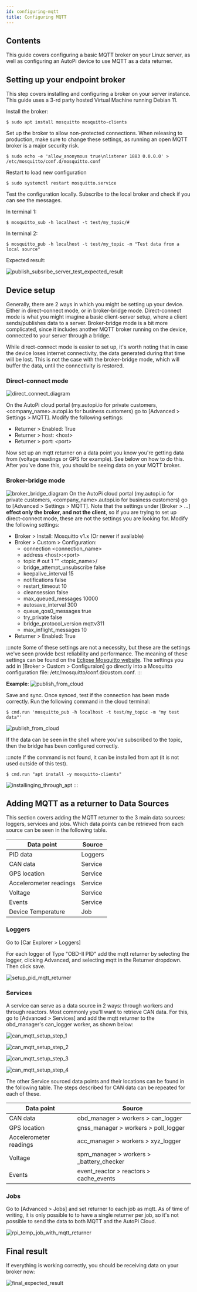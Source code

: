 ```yaml
---
id: configuring-mqtt
title: Configuring MQTT
---
```


## Contents
This guide covers configuring a basic MQTT broker on your Linux server, as well as configuring an AutoPi device to use MQTT as a data returner. 

## Setting up your endpoint broker
This step covers installing and configuring a broker on your server instance. This guide uses a 3-rd party hosted Virtual Machine running Debian 11.

Install the broker:
    
    $ sudo apt install mosquitto mosquitto-clients

Set up the broker to allow non-protected connections. When releasing to production, make sure to change these settings, as running an open MQTT broker is a major security risk.
    
    $ sudo echo -e 'allow_anonymous true\nlistener 1883 0.0.0.0' > /etc/mosquitto/conf.d/mosquitto.conf

Restart to load new configuration
    
    $ sudo systemctl restart mosquitto.service

Test the configuration locally. Subscribe to the local broker and check if you can see the messages.

In terminal 1:

    $ mosquitto_sub -h localhost -t test/my_topic/#

In terminal 2:

    $ mosquitto_pub -h localhost -t test/my_topic -m "Test data from a local source"

Expected result:

![publish_subsribe_server_test_expected_result](/img/guides/configuring_MQTT/pub_sub_server_test.png)

## Device setup

Generally, there are 2 ways in which you might be setting up your device. Either in direct-connect mode, or in broker-bridge mode. Direct-connect mode is what you might imagine a basic client-server setup, where a client sends/publishes data to a server. Broker-bridge mode is a bit more complicated, since it includes another MQTT broker running on the device, connected to your server through a bridge.

While direct-connect mode is easier to set up, it's worth noting that in case the device loses internet connectivity, the data generated during that time will be lost. This is not the case with the broker-bridge mode, which will buffer the data, until the connectivity is restored.


### Direct-connect mode
![direct_connect_diagram](/img/guides/configuring_MQTT/direct-connect_diagram.png)

On the AutoPi cloud portal (my.autopi.io for private customers, <company_name>.autopi.io for business customers) go to [Advanced > Settings > MQTT]. Modify the following settings:

- Returner > Enabled: True
- Returner > host: <host\>
- Returner > port: <port\>

Now set up an mqtt returner on a data point you know you're getting data from (voltage readings or GPS for example). See below on how to do this. After you've done this, you should be seeing data on your MQTT broker. 

### Broker-bridge mode
![broker_bridge_diagram](/img/guides/configuring_MQTT/broker-bridge_diagram.png)
On the AutoPi cloud portal (my.autopi.io for private customers, <company_name>.autopi.io for business customers) go to [Advanced > Settings > MQTT]. Note that the settings under [Broker > ...] **effect only the broker, and not the client**, so if you are trying to set up direct-connect mode, these are not the settings you are looking for. Modify the following settings:

- Broker > Install: Mosquitto v1.x  (Or newer if available)
- Broker > Custom > Configuration:
    - connection <connection_name>
    - address <host\>:<port\>
    - topic # out 1 "" <topic_name\>/
    - bridge_attempt_unsubscribe false
    - keepalive_interval 15
    - notifications false
    - restart_timeout 10
    - cleansession false
    - max_queued_messages 10000
    - autosave_interval 300
    - queue_qos0_messages true
    - try_private false
    - bridge_protocol_version mqttv311
    - max_inflight_messages 10
- Returner > Enabled: True

:::note
Some of these settings are not a necessity, but these are the settings we've seen provide best reliability and performance. The meaning of these settings can be found on the [Eclipse Mosquitto website](https://mosquitto.org/man/mosquitto-conf-5.html). The settings you add in [Broker > Custom > Configuraion] go directly into a Mosquitto configuration file: /etc/mosquitto/conf.d/custom.conf.
:::

**Example**:
![publish_from_cloud](/img/guides/configuring_MQTT/mqtt_settings_example.png)

Save and sync. Once synced, test if the connection has been made correctly. Run the following command in the cloud terminal:

    $ cmd.run 'mosquitto_pub -h localhost -t test/my_topic -m "my test data"' 


![publish_from_cloud](/img/guides/configuring_MQTT/pub_from_cloud.png)

If the data can be seen in the shell where you've subscribed to the topic, then the bridge has been configured correctly.

:::note
If the command is not found, it can be installed from apt (it is not used outside of this test).

    $ cmd.run "apt install -y mosquitto-clients"

![installinging_through_apt](/img/guides/configuring_MQTT/installing_mosq_clients.png)
:::

## Adding MQTT as a returner to Data Sources

This section covers adding the MQTT returner to the 3 main data sources: loggers, services and jobs. Which data points can be retrieved from each source can be seen in the following table.

| **Data point**         | **Source** |
|------------------------|------------|
| PID data               | Loggers    |
| CAN data               | Service    |
| GPS location           | Service    |
| Accelerometer readings | Service    |
| Voltage                | Service    |
| Events                 | Service    |
| Device Temperature     | Job        |

### Loggers

Go to [Car Explorer > Loggers]

For each logger of Type "OBD-II PID" add the mqtt returner by selecting the logger, clicking Advanced, and selecting mqtt in the Returner dropdown. Then click save.

![setup_pid_mqtt_returner](/img/guides/configuring_MQTT/pid_mqtt_setup.png)

### Services
A service can serve as a data source in 2 ways: through workers and through reactors. Most commonly you'll want to retrieve CAN data. For this, go to [Advanced > Services] and add the mqtt returner to the obd_manager's can_logger worker, as shown below:

![can_mqtt_setup_step_1](/img/guides/configuring_MQTT/can_mqtt_setup_1.png)

![can_mqtt_setup_step_2](/img/guides/configuring_MQTT/can_mqtt_setup_2.png)

![can_mqtt_setup_step_3](/img/guides/configuring_MQTT/can_mqtt_setup_3.png)

![can_mqtt_setup_step_4](/img/guides/configuring_MQTT/can_mqtt_setup_4.png)

The other Service sourced data points and their locations can be found in the following table. The steps described for CAN data can be repeated for each of these.

| **Data point**         | **Source**                               |
|------------------------|------------------------------------------|
| CAN data               | obd_manager > workers > can_logger       |
| GPS location           | gnss_manager > workers > poll_logger     |
| Accelerometer readings | acc_manager > workers > xyz_logger       |
| Voltage                | spm_manager > workers > _battery_checker |
| Events                 | event_reactor > reactors > cache_events  |

### Jobs
Go to [Advanced > Jobs] and set returner to each job as mqtt. As of time of writing, it is only possible to to have a single returner per job, so it's not possible to send the data to both MQTT and the AutoPi Cloud.

![rpi_temp_job_with_mqtt_returner](/img/guides/configuring_MQTT/rpi_temp_job_with_mqtt_returner.png)

## Final result

If everything is working correctly, you should be receiving data on your broker now:

![final_expected_result](/img/guides/configuring_MQTT/final_result.png)

